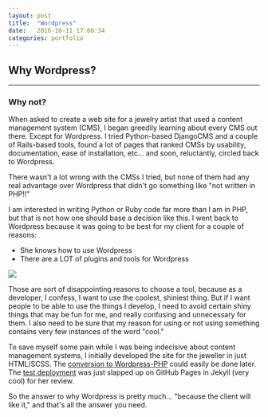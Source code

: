 ```yaml
---
layout: post
title:  "Wordpress"
date:   2016-10-11 17:00:34
categories: portfolio
---
```


## Why Wordpress?
--------
### Why not?

When asked to create a web site for a jewelry artist that used a content management system (CMS), I began greedily learning about every CMS out there. Except for Wordpress. I tried Python-based DjangoCMS and a couple of Rails-based tools, found a lot of pages that ranked CMSs by usability, documentation, ease of installation, etc... and soon, reluctantly, circled back to Wordpress.

There wasn't a lot wrong with the CMSs I tried, but none of them had any real advantage over Wordpress that didn't go something like "not written in PHP!!"

I am interested in writing Python or Ruby code far more than I am in PHP, but that is not how one should base a decision like this. I went back to Wordpress because it was going to be best for my client for a couple of reasons:
- She knows how to use Wordpress
- There are a LOT of plugins and tools for Wordpress

![](/images/page-shot.png)

Those are sort of disappointing reasons to choose a tool, because as a developer, I confess, I want to use the coolest, shiniest thing. But if I want people to be able to use the things I develop, I need to avoid certain shiny things that may be fun for me, and really confusing and unnecessary for them. I also need to be sure that my reason for using or not using something contains very few instances of the word "cool."

To save myself some pain while I was being indecisive about content management systems, I initially developed the site for the jeweller in just HTML/SCSS. The [conversion to Wordpress-PHP](https://github.com/Team-Ives/shinysea) could easily be done later. The [test deployment](http://courtney.ives.mn/coleman-site-draft/) was just slapped up on GitHub Pages in Jekyll (very cool) for her review.

So the answer to why Wordpress is pretty much... "because the client will like it," and that's all the answer you need.

